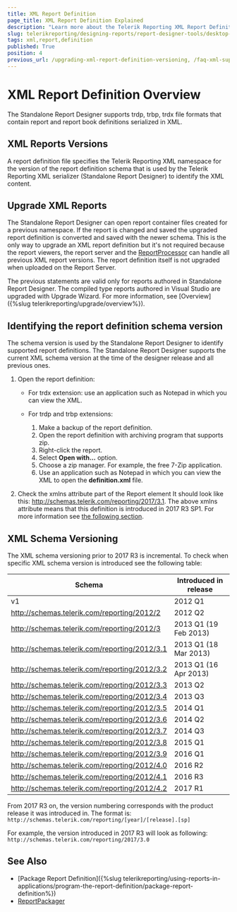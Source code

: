 ```yaml
---
title: XML Report Definition
page_title: XML Report Definition Explained
description: "Learn more about the Telerik Reporting XML Report Definition, the logic behind its schema and how you may identify it."
slug: telerikreporting/designing-reports/report-designer-tools/desktop-designers/standalone-report-designer/xml-report-definition
tags: xml,report,definition
published: True
position: 4
previous_url: /upgrading-xml-report-definition-versioning, /faq-xml-support
---
```


# XML Report Definition Overview

The Standalone Report Designer supports trdp, trbp, trdx file formats that contain report and report book definitions serialized in XML.

## XML Reports Versions

A report definition file specifies the Telerik Reporting XML namespace for the version of the report definition schema that is used by the Telerik Reporting XML serializer (Standalone Report Designer) to identify the XML content.

## Upgrade XML Reports

The Standalone Report Designer can open report container files created for a previous namespace. If the report is changed and saved the upgraded report definition is converted and saved with the newer schema. This is the only way to upgrade an XML report definition but it's not required because the report viewers, the report server and the [ReportProcessor](/api/Telerik.Reporting.Processing.ReportProcessor) can handle all previous XML report versions. The report definition itself is not upgraded when uploaded on the Report Server.

The previous statements are valid only for reports authored in Standalone Report Designer. The compiled type reports authored in Visual Studio are upgraded with Upgrade Wizard. For more information, see [Overview]({%slug telerikreporting/upgrade/overview%}).

## Identifying the report definition schema version

The schema version is used by the Standalone Report Designer to identify supported report definitions. The Standalone Report Designer supports the current XML schema version at the time of the designer release and all previous ones.

1. Open the report definition:

	+ For trdx extension: use an application such as Notepad in which you can view the XML.
	+ For trdp and trbp extensions:

		1. Make a backup of the report definition.
		1. Open the report definition with archiving program that supports zip.
		1. Right-click the report.
		1. Select __Open with...__ option.
		1. Choose a zip manager. For example, the free 7-Zip application.
		1. Use an application such as Notepad in which you can view the XML to open the __definition.xml__ file.

1. Check the xmlns attribute part of the Report element It should look like this: http://schemas.telerik.com/reporting/2017/3.1. The above xmlns attribute means that this definition is introduced in 2017 R3 SP1. For more information see [the following section](#xml-schema-versioning).

## XML Schema Versioning

The XML schema versioning prior to 2017 R3 is incremental. To check when specific XML schema version is introduced see the following table:

| Schema | Introduced in release |
| ------ | ------ |
|v1|2012 Q1|
|http://schemas.telerik.com/reporting/2012/2|2012 Q2|
|http://schemas.telerik.com/reporting/2012/3|2013 Q1 (19 Feb 2013)|
|http://schemas.telerik.com/reporting/2012/3.1|2013 Q1 (18 Mar 2013)|
|http://schemas.telerik.com/reporting/2012/3.2|2013 Q1 (16 Apr 2013)|
|http://schemas.telerik.com/reporting/2012/3.3|2013 Q2|
|http://schemas.telerik.com/reporting/2012/3.4|2013 Q3|
|http://schemas.telerik.com/reporting/2012/3.5|2014 Q1|
|http://schemas.telerik.com/reporting/2012/3.6|2014 Q2|
|http://schemas.telerik.com/reporting/2012/3.7|2014 Q3|
|http://schemas.telerik.com/reporting/2012/3.8|2015 Q1|
|http://schemas.telerik.com/reporting/2012/3.9|2016 Q1|
|http://schemas.telerik.com/reporting/2012/4.0|2016 R2|
|http://schemas.telerik.com/reporting/2012/4.1|2016 R3|
|http://schemas.telerik.com/reporting/2012/4.2|2017 R1|

From 2017 R3 on, the version numbering corresponds with the product release it was introduced in. The format is: `http://schemas.telerik.com/reporting/[year]/[release].[sp]`

For example, the version introduced in 2017 R3 will look as following: `http://schemas.telerik.com/reporting/2017/3.0`

## See Also

* [Package Report Definition]({%slug telerikreporting/using-reports-in-applications/program-the-report-definition/package-report-definition%})
* [ReportPackager](/api/Telerik.Reporting.ReportPackager)
